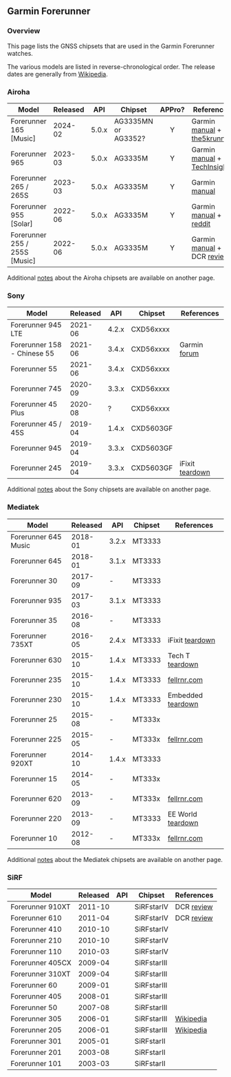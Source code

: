 ## Garmin Forerunner

### Overview

This page lists the GNSS chipsets that are used in the Garmin Forerunner watches.

The various models are listed in reverse-chronological order. The release dates are generally from [Wikipedia](https://en.wikipedia.org/wiki/Garmin_Forerunner#Release_history).



### Airoha

| Model                       | Released   | API | Chipset | APPro? | References |
| --------------------------- | ---------- | ---------- | ---------- | :--------: | ---------- |
| Forerunner 165 [Music]      | 2024-02 | 5.0.x | AG3335MN or AG3352? | Y | Garmin [manual](https://www8.garmin.com/manuals/webhelp/GUID-607F08F6-33FC-40BF-9727-84E54043D82D/EN-US/GUID-E01D9421-9E1B-4D85-81A0-46C6DCFAA9E4.html) + [the5krunner](https://the5krunner.com/2024/03/02/garmin-forerunner-165-review-specifications/) |
| Forerunner 965              | 2023-03 | 5.0.x | AG3335M | Y | Garmin [manual](https://www8.garmin.com/manuals/webhelp/GUID-0221611A-992D-495E-8DED-1DD448F7A066/EN-US/GUID-E01D9421-9E1B-4D85-81A0-46C6DCFAA9E4.html) + [TechInsights](https://www.techinsights.com/blog/deep-dive-teardown-garmin-forerunner-965-a04578-smartwatch) |
| Forerunner 265 / 265S       | 2023-03 | 5.0.x | AG3335M | Y | Garmin [manual](https://www8.garmin.com/manuals/webhelp/GUID-F41EAFB3-6CC9-42DE-9C6C-9E358DBB0671/EN-US/GUID-E01D9421-9E1B-4D85-81A0-46C6DCFAA9E4.html) |
| Forerunner 955 [Solar] | 2022-06 | 5.0.x | AG3335M | Y | Garmin [manual](https://www8.garmin.com/manuals/webhelp/GUID-9D99A9D4-467A-4F1A-A0EA-023184FEA3DD/EN-US/GUID-E01D9421-9E1B-4D85-81A0-46C6DCFAA9E4.html) + [reddit](https://www.reddit.com/r/GarminWatches/comments/126v3m7/comment/jebutnb/) |
| Forerunner 255 / 255S [Music] | 2022-06 | 5.0.x | AG3335M | Y | Garmin [manual](https://www8.garmin.com/manuals/webhelp/GUID-676967A0-1B23-4384-9BC9-76F3D643F1C8/EN-US/GUID-E01D9421-9E1B-4D85-81A0-46C6DCFAA9E4.html) + DCR [review](https://www.dcrainmaker.com/2022/06/garmin-forerunner-255-review-multisport.html) |

Additional [notes](../../../chipsets/airoha/devices.md) about the Airoha chipsets are available on another page.



### Sony

| Model                       | Released   | API | Chipset | References |
| --------------------------- | ---------- | ---------- | ---------- | ---------- |
| Forerunner 945 LTE          | 2021-06 | 4.2.x | CXD56xxxx |  |
| Forerunner 158 - Chinese 55 | 2021-06 | 3.4.x | CXD56xxxx | Garmin [forum](https://forums.garmin.com/developer/connect-iq/f/discussion/271658/what-is-it-fr158) |
| Forerunner 55               | 2021-06 | 3.4.x | CXD56xxxx |  |
| Forerunner 745              | 2020-09 | 3.3.x | CXD56xxxx |  |
| Forerunner 45 Plus | 2020-08 | ? | CXD56xxxx | |
| Forerunner 45 / 45S         | 2019-04 | 1.4.x | CXD5603GF |  |
| Forerunner 945              | 2019-04 | 3.3.x | CXD5603GF |            |
| Forerunner 245 | 2019-04 | 3.3.x | CXD5603GF | iFixit [teardown](https://www.ifixit.com/Teardown/Garmin+Forerunner+245+Music+Teardown/150396?srsltid=AfmBOoqg114zv10EakWr_a1-HPvIx9ZS2-FD9lbg5X57jVdyvS60z2Vz) |

Additional [notes](../../../chipsets/sony/devices.md) about the Sony chipsets are available on another page.



### Mediatek

| Model                       | Released   | API | Chipset | References |
| --------------------------- | ---------- | ---------- | ---------- | ---------- |
| Forerunner 645 Music | 2018-01 | 3.2.x | MT3333 | |
| Forerunner 645 | 2018-01 | 3.1.x | MT3333 |  |
| Forerunner 30               | 2017-09 | - | MT3333 |  |
| Forerunner 935              | 2017-03 | 3.1.x | MT3333 |  |
| Forerunner 35               | 2016-08 | - | MT3333 |  |
| Forerunner 735XT            | 2016-05 | 2.4.x | MT3333 | iFixit [teardown](https://www.ifixit.com/Teardown/Garmin+Forerunner+735XT+Teardown/117852) |
| Forerunner 630              | 2015-10 | 1.4.x | MT3333 | Tech T [teardown](https://youtu.be/WdbPKmjUrKc?t=114) |
| Forerunner 235        | 2015-10 | 1.4.x | MT3333 | [fellrnr.com](https://fellrnr.com/wiki/GPS_Accuracy-summary) |
| Forerunner 230 | 2015-10 | 1.4.x | MT3333 | Embedded [teardown](https://embeddedcomputing.com/27555-tear-down-garmin-forerunner-230-gps-running-watch/) |
| Forerunner 25               | 2015-08 | - | MT333x |  |
| Forerunner 225              | 2015-05 | - | MT333x | [fellrnr.com](https://fellrnr.com/wiki/GPS_Accuracy-summary) |
| Forerunner 920XT            | 2014-10 | 1.4.x | MT3333 |  |
| Forerunner 15               | 2014-05 | - | MT333x |  |
| Forerunner 620              | 2013-09 | - | MT333x | [fellrnr.com](https://fellrnr.com/wiki/GPS_Accuracy-summary) |
| Forerunner 220              | 2013-09 | - | MT3333 | EE World [teardown](https://www.eeworldonline.com/teardown-garmin-forerunner-220-sport-watch-heart-monitor/) |
| Forerunner 10    | 2012-08 | - | MT333x | [fellrnr.com](https://fellrnr.com/wiki/GPS_Accuracy-summary) |

Additional [notes](../../../chipsets/mediatek/devices.md) about the Mediatek chipsets are available on another page.




### SiRF

| Model                       | Released   | API | Chipset | References |
| --------------------------- | ---------- | ---------- | ---------- | ---------- |
| Forerunner 910XT | 2011-10 |  | SiRFstarIV | DCR [review](https://www.dcrainmaker.com/2011/10/garmin-forerunner-910xt-in-depth-review.html) |
| Forerunner 610   | 2011-04 |  | SiRFstarIV | DCR [review](https://www.dcrainmaker.com/2011/04/garmin-forerunner-610-in-depth-review.html) |
| Forerunner 410   | 2010-10 |  | SiRFstarIV |  |
| Forerunner 210   | 2010-10 |  | SiRFstarIV |  |
| Forerunner 110   | 2010-03 |  | SiRFstarIV |  |
| Forerunner 405CX | 2009-04 |  | SiRFstarIII |  |
| Forerunner 310XT | 2009-04 |  | SiRFstarIII |  |
| Forerunner 60    | 2009-01 |  | SiRFstarIII |  |
| Forerunner 405   | 2008-01 |  | SiRFstarIII |  |
| Forerunner 50    | 2007-08 |  | SiRFstarIII |  |
| Forerunner 305   | 2006-01 |  | SiRFstarIII | [Wikipedia](https://en.wikipedia.org/wiki/Garmin_Forerunner#Models) |
| Forerunner 205   | 2006-01 |  | SiRFstarIII | [Wikipedia](https://en.wikipedia.org/wiki/Garmin_Forerunner#Models) |
| Forerunner 301   | 2005-01 |  | SiRFstarII |  |
| Forerunner 201   | 2003-08 |  | SiRFstarII |  |
| Forerunner 101   | 2003-03 |  | SiRFstarII |  |

